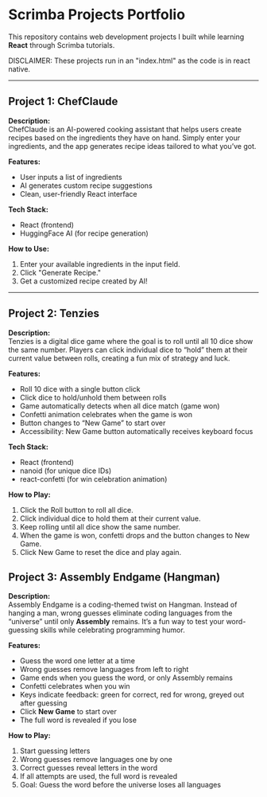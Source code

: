 # Scrimba Projects Portfolio

This repository contains web development projects I built while learning **React** through Scrimba tutorials.

DISCLAIMER: These projects run in an "index.html" as the code is in react native.

---

## **Project 1: ChefClaude**

**Description:**  
ChefClaude is an AI-powered cooking assistant that helps users create recipes based on the ingredients they have on hand. Simply enter your ingredients, and the app generates recipe ideas tailored to what you’ve got.

**Features:**  
- User inputs a list of ingredients  
- AI generates custom recipe suggestions  
- Clean, user-friendly React interface  

**Tech Stack:**  
- React (frontend)  
- HuggingFace AI (for recipe generation)

**How to Use:**  
1. Enter your available ingredients in the input field.  
2. Click "Generate Recipe."  
3. Get a customized recipe created by AI!  

---

## **Project 2: Tenzies**

**Description:**  
Tenzies is a digital dice game where the goal is to roll until all 10 dice show the same number. Players can click individual dice to “hold” them at their current value between rolls, creating a fun mix of strategy and luck.

**Features:**  
- Roll 10 dice with a single button click  
- Click dice to hold/unhold them between rolls  
- Game automatically detects when all dice match (game won)  
- Confetti animation celebrates when the game is won  
- Button changes to “New Game” to start over  
- Accessibility: New Game button automatically receives keyboard focus  

**Tech Stack:**  
- React (frontend)  
- nanoid (for unique dice IDs)  
- react-confetti (for win celebration animation)  

**How to Play:**  
1. Click the Roll button to roll all dice.  
2. Click individual dice to hold them at their current value.  
3. Keep rolling until all dice show the same number.  
4. When the game is won, confetti drops and the button changes to New Game.  
5. Click New Game to reset the dice and play again.

## **Project 3: Assembly Endgame (Hangman)**

**Description:**  
Assembly Endgame is a coding-themed twist on Hangman. Instead of hanging a man, wrong guesses eliminate coding languages from the “universe” until only **Assembly** remains. It’s a fun way to test your word-guessing skills while celebrating programming humor.  

**Features:**  
- Guess the word one letter at a time  
- Wrong guesses remove languages from left to right  
- Game ends when you guess the word, or only Assembly remains  
- Confetti celebrates when you win  
- Keys indicate feedback: green for correct, red for wrong, greyed out after guessing  
- Click **New Game** to start over 
- The full word is revealed if you lose  

**How to Play:**  
1. Start guessing letters  
2. Wrong guesses remove languages one by one  
3. Correct guesses reveal letters in the word  
4. If all attempts are used, the full word is revealed  
5. Goal: Guess the word before the universe loses all languages

